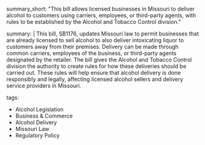 summary_short: "This bill allows licensed businesses in Missouri to deliver alcohol to customers using carriers, employees, or third-party agents, with rules to be established by the Alcohol and Tobacco Control division."

summary: |
  This bill, SB1176, updates Missouri law to permit businesses that are already licensed to sell alcohol to also deliver intoxicating liquor to customers away from their premises. Delivery can be made through common carriers, employees of the business, or third-party agents designated by the retailer. The bill gives the Alcohol and Tobacco Control division the authority to create rules for how these deliveries should be carried out. These rules will help ensure that alcohol delivery is done responsibly and legally, affecting licensed alcohol sellers and delivery service providers in Missouri.

tags:
  - Alcohol Legislation
  - Business & Commerce
  - Alcohol Delivery
  - Missouri Law
  - Regulatory Policy
